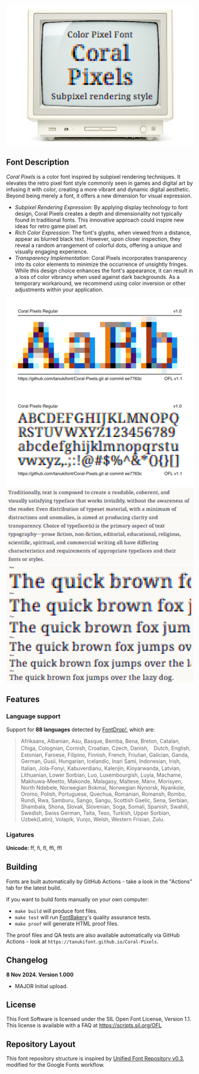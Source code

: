 ![Sample Image](documentation/image3.png)

## Font Description

*Coral Pixels* is a color font inspired by subpixel rendering techniques. It elevates the retro pixel font style commonly seen in games and digital art by infusing it with color, creating a more vibrant and dynamic digital aesthetic. Beyond being merely a font, it offers a new dimension for visual expression.

- *Subpixel Rendering Expression:* By applying display technology to font design, Coral Pixels creates a depth and dimensionality not typically found in traditional fonts. This innovative approach could inspire new ideas for retro game pixel art.
- *Rich Color Expression:* The font's glyphs, when viewed from a distance, appear as blurred black text. However, upon closer inspection, they reveal a random arrangement of colorful dots, offering a unique and visually engaging experience.
- *Transparency Implementation:* Coral Pixels incorporates transparency into its color elements to minimize the occurrence of unsightly fringes. While this design choice enhances the font's appearance, it can result in a loss of color vibrancy when used against dark backgrounds. As a temporary workaround, we recommend using color inversion or other adjustments within your application.

![Sample Image](documentation/image1.png)
![Sample Image](documentation/image2.png)
![Sample Image](documentation/image4.png)
![Sample Image](documentation/image5.png)


## Features

### Language support

Support for **88 languages** detected by [FontDrop!](https://fontdrop.info), which are:

> Afrikaans, Albanian, Asu, Basque, Bemba, Bena, Breton, Catalan, Chiga, Colognian, Cornish, Croatian, Czech, Danish,　Dutch, English, Estonian, Faroese, Filipino, Finnish, French, Friulian, Galician, Ganda, German, Gusii, Hungarian, Icelandic, Inari Sami, Indonesian, Irish, Italian, Jola-Fonyi, Kabuverdianu, Kalenjin, Kinyarwanda, Latvian,　Lithuanian, Lower Sorbian, Luo, Luxembourgish, Luyia, Machame, Makhuwa-Meetto, Makonde, Malagasy, Maltese, Manx, Morisyen, North Ndebele, Norwegian Bokmal, Norwegian Nynorsk, Nyankole, Oromo, Polish, Portuguese, Quechua, Romanian, Romansh, Rombo, Rundi, Rwa, Samburu, Sango, Sangu, Scottish Gaelic, Sena, Serbian, Shambala, Shona, Slovak, Slovenian, Soga, Somali, Spanish, Swahili, Swedish, Swiss German, Taita, Teso, Turkish, Upper Sorbian, Uzbek(Latin), Volapik, Vunjo, Welsh, Western Frisian, Zulu.

### Ligatures

**Unicode:** ﬀ, ﬁ, ﬂ, ﬃ, ﬄ

## Building

Fonts are built automatically by GitHub Actions - take a look in the "Actions" tab for the latest build.

If you want to build fonts manually on your own computer:

* `make build` will produce font files.
* `make test` will run [FontBakery](https://github.com/googlefonts/fontbakery)'s quality assurance tests.
* `make proof` will generate HTML proof files.

The proof files and QA tests are also available automatically via GitHub Actions - look at `https://tanukifont.github.io/Coral-Pixels`.


## Changelog

**8 Nov 2024. Version 1.000**
- MAJOR Initial upload.

## License

This Font Software is licensed under the SIL Open Font License, Version 1.1.
This license is available with a FAQ at
https://scripts.sil.org/OFL

## Repository Layout

This font repository structure is inspired by [Unified Font Repository v0.3](https://github.com/unified-font-repository/Unified-Font-Repository), modified for the Google Fonts workflow.